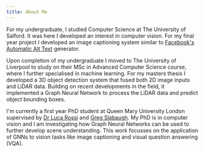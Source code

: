 ```yaml
---
title: About Me
---
```


For my undergraduate, I studied Computer Science at The University of Salford. It was here I developed an interest in computer vision. For my final year project I developed an image captioning system similar to [Facebook's Automatic Alt Text](https://tech.fb.com/using-artificial-intelligence-to-help-blind-people-see-facebook/) generator.

Upon completion of my undergraduate I moved to The University of Liverpool to study on their MSc in Advanced Computer Science course, where I further specialised in machine learning. For my masters thesis I developed a 3D object detection system that fused both 2D image inputs and LiDAR data. Building on recent developments in the field, it implemented a Graph Neural Network to process the LiDAR data and predict object bounding boxes.

I'm currently a first year PhD student at Queen Mary University London supervised by [Dr Luca Rossi](https://blextar.github.io/luca-rossi/) and [Greg Slabaugh](http://eecs.qmul.ac.uk/~gslabaugh/). My PhD is in computer vision and I am investigating how Graph Neural Networks can be used to further develop scene understanding. This work focusses on the application of GNNs to vision tasks like image captioning and visual question answering (VQA).
